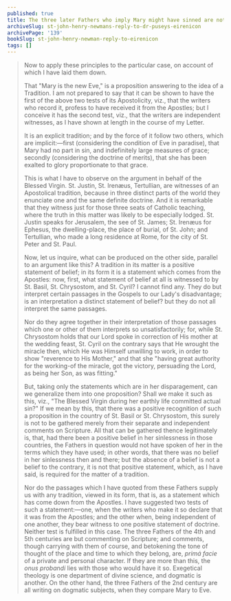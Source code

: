 ```yaml
---
published: true
title: The three later Fathers who imply Mary might have sinned are not speaking dogmatically
archiveSlug: st-john-henry-newmans-reply-to-dr-puseys-eirenicon
archivePage: '139'
bookSlug: st-john-henry-newman-reply-to-eirenicon
tags: []
---
```


> Now to apply these principles to the particular case, on account of which I have laid them down.
>
> That "Mary is the new Eve," is a proposition answering to the idea of a Tradition. I am not prepared to say that it can be shown to have the first of the above two tests of its Apostolicity, viz., that the writers who record it, profess to have received it from the Apostles; but I conceive it has the second test, viz., that the writers are independent witnesses, as I have shown at length in the course of my Letter.
>
> It is an explicit tradition; and by the force of it follow two others, which are implicit:—first (considering the condition of Eve in paradise), that Mary had no part in sin, and indefinitely large measures of grace; secondly (considering the doctrine of merits), that she has been exalted to glory proportionate to that grace.
>
> This is what I have to observe on the argument in behalf of the Blessed Virgin. St. Justin, St. Irenæus, Tertullian, are witnesses of an Apostolical tradition, because in three distinct parts of the world they enunciate one and the same definite doctrine. And it is remarkable that they witness just for those three seats of Catholic teaching, where the truth in this matter was likely to be especially lodged. St. Justin speaks for Jerusalem, the see of St. James; St. Irenæus for Ephesus, the dwelling-place, the place of burial, of St. John; and Tertullian, who made a long residence at Rome, for the city of St. Peter and St. Paul.
>
> Now, let us inquire, what can be produced on the other side, parallel to an argument like this? A tradition in its matter is a positive statement of belief; in its form it is a statement which comes from the Apostles: now, first, what statement of belief at all is witnessed to by St. Basil, St. Chrysostom, and St. Cyril? I cannot find any. They do but interpret certain passages in the Gospels to our Lady's disadvantage; is an interpretation a distinct statement of belief? but they do not all interpret the same passages.
>
> Nor do they agree together in their interpretation of those passages which one or other of them interprets so unsatisfactorily; for, while St. Chrysostom holds that our Lord spoke in correction of His mother at the wedding feast, St. Cyril on the contrary says that He wrought the miracle then, which He was Himself unwilling to work, in order to show "reverence to His Mother," and that she "having great authority for the working-of the miracle, got the victory, persuading the Lord, as being her Son, as was fitting."
>
> But, taking only the statements which are in her disparagement, can we generalize them into one proposition? Shall we make it such as this, viz., "The Blessed Virgin during her earthly life committed actual sin?" If we mean by this, that there was a positive recognition of such a proposition in the country of St. Basil or St. Chrysostom, this surely is not to be gathered merely from their separate and independent comments on Scripture. All that can be gathered thence legitimately is, that, had there been a positive belief in her sinlessness in those countries, the Fathers in question would not have spoken of her in the terms which they have used; in other words, that there was no belief in her sinlessness then and there; but the absence of a belief is not a belief to the contrary, it is not that positive statement, which, as I have said, is required for the matter of a tradition.
>
> Nor do the passages which I have quoted from these Fathers supply us with any tradition, viewed in its form, that is, as a statement which has come down from the Apostles. I have suggested two tests of such a statement:—one, when the writers who make it so declare that it was from the Apostles; and the other when, being independent of one another, they bear witness to one positive statement of doctrine. Neither test is fulfilled in this case. The three Fathers of the 4th and 5th centuries are but commenting on Scripture; and comments, though carrying with them of course, and betokening the tone of thought of the place and time to which they belong, are, *primá facie* of a private and personal character. If they are more than this, the *onus probandi* lies with those who would have it so. Exegetical theology is one department of divine science, and dogmatic is another. On the other hand, the three Fathers of the 2nd century are all writing on dogmatic subjects, when they compare Mary to Eve.
